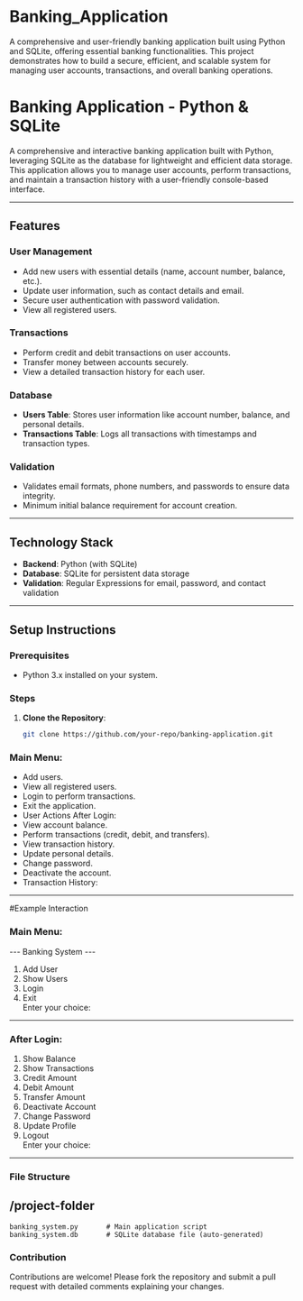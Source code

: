 # Banking_Application
A comprehensive and user-friendly banking application built using Python and SQLite, offering essential banking functionalities. This project demonstrates how to build a secure, efficient, and scalable system for managing user accounts, transactions, and overall banking operations.
# Banking Application - Python & SQLite

A comprehensive and interactive banking application built with Python, leveraging SQLite as the database for lightweight and efficient data storage. This application allows you to manage user accounts, perform transactions, and maintain a transaction history with a user-friendly console-based interface.

---

## Features

### User Management
- Add new users with essential details (name, account number, balance, etc.).
- Update user information, such as contact details and email.
- Secure user authentication with password validation.
- View all registered users.

### Transactions
- Perform credit and debit transactions on user accounts.
- Transfer money between accounts securely.
- View a detailed transaction history for each user.

### Database
- **Users Table**: Stores user information like account number, balance, and personal details.
- **Transactions Table**: Logs all transactions with timestamps and transaction types.

### Validation
- Validates email formats, phone numbers, and passwords to ensure data integrity.
- Minimum initial balance requirement for account creation.

---

## Technology Stack

- **Backend**: Python (with SQLite)
- **Database**: SQLite for persistent data storage
- **Validation**: Regular Expressions for email, password, and contact validation

---

## Setup Instructions

### Prerequisites
- Python 3.x installed on your system.

### Steps
1. **Clone the Repository**:
   ```bash
   git clone https://github.com/your-repo/banking-application.git

### Main Menu:

  - Add users.<br>
  - View all registered users.<br>
  - Login to perform transactions.<br>
  - Exit the application.<br>
  - User Actions After Login:<br>
  - View account balance.<br>
  - Perform transactions (credit, debit, and transfers).<br>
  - View transaction history.<br>
  - Update personal details.<br>
  - Change password.<br>
  - Deactivate the account.<br>
  - Transaction History:<br>

---

#Example Interaction
### Main Menu:
--- Banking System ---
1. Add User
2. Show Users
3. Login
4. Exit<br>
Enter your choice:
---
### After Login:
1. Show Balance
2. Show Transactions
3. Credit Amount
4. Debit Amount
5. Transfer Amount
6. Deactivate Account
7. Change Password
8. Update Profile
9. Logout<br>
Enter your choice:
--- 

### File Structure
## /project-folder
    banking_system.py       # Main application script
    banking_system.db       # SQLite database file (auto-generated)
### Contribution
Contributions are welcome! Please fork the repository and submit a pull request with detailed comments explaining your changes.
